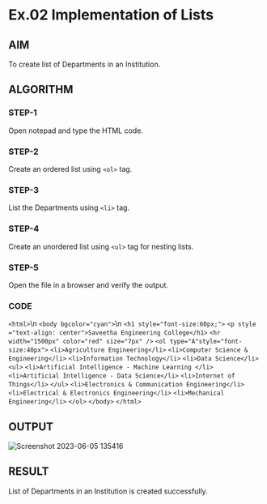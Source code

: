 # Ex.02 Implementation of Lists
## AIM
  To create list of Departments in an Institution.

## ALGORITHM
### STEP-1
  Open notepad and type the HTML code.

### STEP-2
  Create an ordered list using ```<ol>``` tag.

### STEP-3
  List the Departments using ```<li>``` tag.

### STEP-4
  Create an unordered list using ```<ul>``` tag for nesting lists.

### STEP-5
  Open the file in a browser and verify the output.

### CODE
`<html>`\n
`<body bgcolor="cyan">`\n
`<h1 style="font-size:60px;">`
`<p style ="text-align: center">Saveetha Engineering College</h1>`
`<hr width="1500px" color="red" size="7px" />`
`<ol type="A"style="font-size:40px">`
`<li>Agriculture Engineering</li>`
`<li>Computer Science & Engineering</li>`
`<li>Information Technology</li>`
`<li>Data Science</li>`
`<ul>`
`<li>Artificial Intelligence - Machine Learning </li>`
`<li>Artificial Intelligence - Data Science</li>`
`<li>Internet of Things</li>`
`</ul>`
`<li>Electronics & Communication Engineering</li>`
`<li>Electrical & Electronics Engineering</li>`
`<li>Mechanical Engineering</li>`
`</ol>`
`</body>`
`</html>`


## OUTPUT
  



![Screenshot 2023-06-05 135416](https://github.com/Priyapugaz/Ex02_Web-Design/assets/127816320/9e773d10-b5af-4eb4-83e6-d573cd5128b0)


## RESULT
  List of Departments in an Institution is created successfully.
